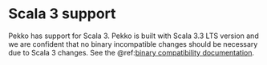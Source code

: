 # Scala 3 support

Pekko has support for Scala 3. Pekko is built with Scala 3.3 LTS version and we are confident that no binary incompatible changes should be necessary due to Scala 3 changes. See the @ref:[binary compatibility documentation](../common/binary-compatibility-rules.md).
